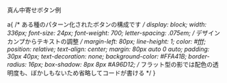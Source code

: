真ん中寄せボタン例

a{
  /* ある種のパターン化されたボタンの構成です */
  display: block;
  width: 336px;
  font-size: 24px;
  font-weight: 700;
  letter-spacing: .075em; /* デザインカンプからテキストの調整 */
  margin-left: 80px;
  line-height: 1;
  color: #fff;
  position: relative;
  text-align: center;
  margin: 80px auto 0 auto;
  padding: 30px 40px;
  text-decoration: none;
  background-color: #FFA41B;
  border-radius: 16px;
  box-shadow: 8px 8px #A96D12; /* フラット型の影では配色の透明度も、ぼかしもないため省略してコードが書ける */
}

